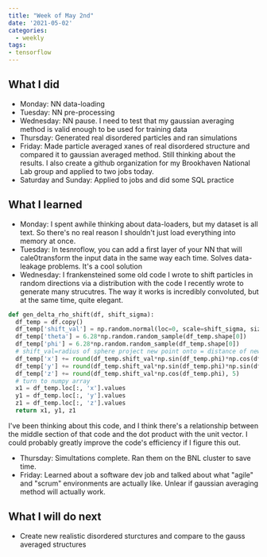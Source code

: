```yaml
---
title: "Week of May 2nd"
date: '2021-05-02'
categories:
  - weekly
tags:
- tensorflow
---
```



## What I did
- Monday: NN data-loading
- Tuesday: NN pre-processing
- Wednesday: NN pause. I need to test that my gaussian averaging method is valid enough to be used for training data
- Thursday: Generated real disordered particles and ran simulations
- Friday: Made particle averaged xanes of real disordered structure and compared it to gaussian averaged method. Still thinking about the results. I also create a github organization for my Brookhaven National Lab group and applied to two jobs today. 
- Saturday and Sunday: Applied to jobs and did some SQL practice

## What I learned
- Monday: I spent awhile thinking about data-loaders, but my dataset is all text. So there's no real reason I shouldn't just load everything into memory at once.
- Tuesday: In tesnroflow, you can add a first layer of your NN that will cale0transform the input data in the same way each time. Solves data-leakage problems. It's a cool solution
- Wednesday: I frankensteined some old code I wrote to shift particles in random directions via a distribution with the code I recently wrote to generate many strucutres. The way it works is incredibly convoluted, but at the same time, quite elegant.

```python
def gen_delta_rho_shift(df, shift_sigma):
  df_temp = df.copy()
  df_temp['shift_val'] = np.random.normal(loc=0, scale=shift_sigma, size=df_temp.shape[0])
  df_temp['theta'] = 6.28*np.random.random_sample(df_temp.shape[0])
  df_temp['phi'] = 6.28*np.random.random_sample(df_temp.shape[0])
  # shift_val=radius of sphere project new point onto = distance of new disordered atom from original location
  df_temp['x'] += round(df_temp.shift_val*np.sin(df_temp.phi)*np.cos(df_temp.theta), 5)
  df_temp['y'] += round(df_temp.shift_val*np.sin(df_temp.phi)*np.sin(df_temp.theta), 5)
  df_temp['z'] += round(df_temp.shift_val*np.cos(df_temp.phi), 5)
  # turn to numpy array
  x1 = df_temp.loc[:, 'x'].values
  y1 = df_temp.loc[:, 'y'].values
  z1 = df_temp.loc[:, 'z'].values
  return x1, y1, z1
```
I've been thinking about this code, and I think there's a relationship between the middle section of that code and the dot product with the unit vector. I could probably greatly improve the code's efficiency if I figure this out.
- Thursday: Simultations complete. Ran them on the BNL cluster to save time.
- Friday: Learned about a software dev job and talked about what "agile" and "scrum" environments are actually like. Unlear if gaussian averaging method will actually work.

## What I will do next
- Create new realistic disordered sturctures and compare to the gauss averaged structures
